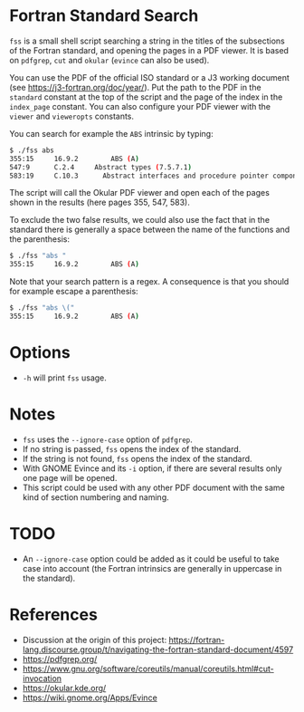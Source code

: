 # Fortran Standard Search

`fss` is a small shell script searching a string in the titles of the subsections of the Fortran standard, and opening the pages in a PDF viewer. It is based on `pdfgrep`, `cut` and `okular` (`evince` can also be used).

You can use the PDF of the official ISO standard or a J3 working document (see https://j3-fortran.org/doc/year/). Put the path to the PDF in the `standard` constant at the top of the script and the page of the index in the `index_page` constant. You can also configure your PDF viewer with the `viewer` and `vieweropts` constants.

You can search for example the `ABS` intrinsic by typing:

```bash
$ ./fss abs
355:15     16.9.2        ABS (A)
547:9      C.2.4     Abstract types (7.5.7.1)
583:19     C.10.3      Abstract interfaces and procedure pointer components (15.4, 7.5)
```

The script will call the Okular PDF viewer and open each of the pages shown in the results (here pages 355, 547, 583).

To exclude the two false results, we could also use the fact that in the standard there is generally a space between the name of the functions and the parenthesis:

```bash
$ ./fss "abs "
355:15     16.9.2        ABS (A)
```

Note that your search pattern is a regex. A consequence is that you should for example escape a parenthesis:

```bash
$ ./fss "abs \("
355:15     16.9.2        ABS (A)
```

# Options

- `-h` will print `fss` usage.


# Notes

- `fss` uses the  `--ignore-case` option of `pdfgrep`.
- If no string is passed, `fss` opens the index of the standard.
- If the string is not found, `fss` opens the index of the standard.
- With GNOME Evince and its `-i` option, if there are several results only one page will be opened.
- This script could be used with any other PDF document with the same kind of section numbering and naming.

# TODO

- An `--ignore-case` option could be added as it could be useful to take case into account (the Fortran intrinsics are generally in uppercase in the standard).

# References
* Discussion at the origin of this project: https://fortran-lang.discourse.group/t/navigating-the-fortran-standard-document/4597
* https://pdfgrep.org/
* https://www.gnu.org/software/coreutils/manual/coreutils.html#cut-invocation
* https://okular.kde.org/
* https://wiki.gnome.org/Apps/Evince
